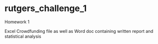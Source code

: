 # rutgers_challenge_1
Homework 1

Excel Crowdfunding file as well as Word doc containing written report and statistical analysis
